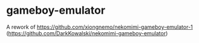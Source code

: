 # gameboy-emulator
A rework of https://github.com/xiongnemo/nekomimi-gameboy-emulator-1 (https://github.com/DarkKowalski/nekomimi-gameboy-emulator)
